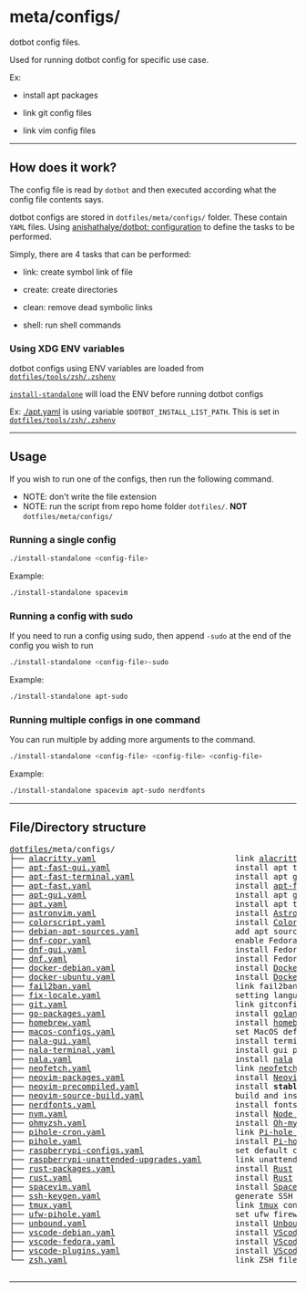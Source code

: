 # meta/configs/

dotbot config files.

Used for running dotbot config for specific use case.

Ex:

- install apt packages

- link git config files

- link vim config files

---

## How does it work?

The config file is read by `dotbot` and then executed according what the config file contents says.

dotbot configs are stored in `dotfiles/meta/configs/` folder. These contain `YAML` files. Using [anishathalye/dotbot: configuration](https://github.com/anishathalye/dotbot#configuration) to define the tasks to be performed.

Simply, there are 4 tasks that can be performed:

- link: create symbol link of file

- create: create directories

- clean: remove dead symbolic links

- shell: run shell commands

### Using XDG ENV variables

dotbot configs using ENV variables are loaded from [`dotfiles/tools/zsh/.zshenv`](../../tools/zsh/.zshenv)

[`install-standalone`](../../install-standalone) will load the ENV before running dotbot configs

Ex: [./apt.yaml](./apt.yaml) is using variable `$DOTBOT_INSTALL_LIST_PATH`. This is set in [`dotfiles/tools/zsh/.zshenv`](../../tools/zsh/.zshenv)

---

## Usage

If you wish to run one of the configs, then run the following command.

- NOTE: don't write the file extension
- NOTE: run the script from repo home folder `dotfiles/`. **NOT** `dotfiles/meta/configs/`

### Running a single config

```bash
./install-standalone <config-file>
```

Example:

```bash
./install-standalone spacevim
```

### Running a config with sudo

If you need to run a config using sudo, then append `-sudo` at the end of the config you wish to run

```bash
./install-standalone <config-file>-sudo
```

Example:

```bash
./install-standalone apt-sudo
```

### Running multiple configs in one command

You can run multiple by adding more arguments to the command.

```bash
./install-standalone <config-file> <config-file> <config-file>
```

Example:

```bash
./install-standalone spacevim apt-sudo nerdfonts
```

---

## File/Directory structure

<!--
loaded tree structure with
tree -a -H "." meta/configs -L 1
-->

<pre>
<a href="../../../../">dotfiles/</a>meta/configs/
├── <a href="./alacritty.yaml">alacritty.yaml</a>                             link <a href="https://github.com/alacritty/alacritty">alacritty</a> config files
├── <a href="./apt-fast-gui.yaml">apt-fast-gui.yaml</a>                          install apt terminal packages using <a href="https://github.com/ilikenwf/apt-fast">apt-fast</a>
├── <a href="./apt-fast-terminal.yaml">apt-fast-terminal.yaml</a>                     install apt gui packages using <a href="https://github.com/ilikenwf/apt-fast">apt-fast</a>
├── <a href="./apt-fast.yaml">apt-fast.yaml</a>                              install <a href="https://github.com/ilikenwf/apt-fast">apt-fast</a>
├── <a href="./apt-gui.yaml">apt-gui.yaml</a>                               install apt gui packages
├── <a href="./apt.yaml">apt.yaml</a>                                   install apt terminal packages
├── <a href="./astronvim.yaml">astronvim.yaml</a>                             install <a href="https://github.com/AstroNvim/AstroNvim">AstroNvim</a>
├── <a href="./colorscript.yaml">colorscript.yaml</a>                           install <a href="https://gitlab.com/dwt1/shell-color-scripts">Colorscript</a>
├── <a href="./debian-apt-sources.yaml">debian-apt-sources.yaml</a>                    add apt sources in debian
├── <a href="./dnf-copr.yaml">dnf-copr.yaml</a>                              enable Fedora copr package repos
├── <a href="./dnf-gui.yaml">dnf-gui.yaml</a>                               install Fedora gui packages
├── <a href="./dnf.yaml">dnf.yaml</a>                                   install Fedora terminal packages
├── <a href="./docker-debian.yaml">docker-debian.yaml</a>                         install <a href="https://www.docker.com/">Docker</a> on <a href="https://docs.docker.com/engine/install/debian/">Debian</a>
├── <a href="./docker-ubuntu.yaml">docker-ubuntu.yaml</a>                         install <a href="https://www.docker.com/">Docker</a> on <a href="https://docs.docker.com/engine/install/ubuntu/">Ubuntu</a>
├── <a href="./fail2ban.yaml">fail2ban.yaml</a>                              link fail2ban config file
├── <a href="./fix-locale.yaml">fix-locale.yaml</a>                            setting language locales
├── <a href="./git.yaml">git.yaml</a>                                   link gitconfig files
├── <a href="./go-packages.yaml">go-packages.yaml</a>                           install <a href="https://go.dev/">golang</a> packages
├── <a href="./homebrew.yaml">homebrew.yaml</a>                              install <a href="https://brew.sh/">homebrew</a> and it's packages
├── <a href="./macos-configs.yaml">macos-configs.yaml</a>                         set MacOS default settings
├── <a href="./nala-gui.yaml">nala-gui.yaml</a>                              install terminal packages using <a href="https://gitlab.com/volian/nala">nala</a>
├── <a href="./nala-terminal.yaml">nala-terminal.yaml</a>                         install gui packages using <a href="https://gitlab.com/volian/nala">nala</a>
├── <a href="./nala.yaml">nala.yaml</a>                                  install <a href="https://gitlab.com/volian/nala">nala</a> debian/ubuntu package manager
├── <a href="./neofetch.yaml">neofetch.yaml</a>                              link <a href="https://github.com/dylanaraps/neofetch">neofetch</a> config file
├── <a href="./neovim-packages.yaml">neovim-packages.yaml</a>                       install <a href="https://github.com/neovim/neovim">Neovim</a> plugins using <a href="https://github.com/wbthomason/packer.nvim">Packer</a>
├── <a href="./neovim-precompiled.yaml">neovim-precompiled.yaml</a>                    install <strong>stable</strong> precompiled <a href="https://github.com/neovim/neovim/releases/tag/stable">Neovim</a>
├── <a href="./neovim-source-build.yaml">neovim-source-build.yaml</a>                   build and install <a href="https://github.com/neovim/neovim/wiki/Installing-Neovim#install-from-source">Neovim from source</a>
├── <a href="./nerdfonts.yaml">nerdfonts.yaml</a>                             install fonts from <a href="https://github.com/ryanoasis/nerd-fonts">NerdFonts</a>
├── <a href="./nvm.yaml">nvm.yaml</a>                                   install <a href="https://github.com/nvm-sh/nvm">Node version manager</a> and it's plugins
├── <a href="./ohmyzsh.yaml">ohmyzsh.yaml</a>                               install <a href="https://github.com/ohmyzsh/ohmyzsh">Oh-my-zsh</a>
├── <a href="./pihole-cron.yaml">pihole-cron.yaml</a>                           link <a href="https://pi-hole.net/">Pi-hole DNS</a> cron jobs
├── <a href="./pihole.yaml">pihole.yaml</a>                                install <a href="https://pi-hole.net/">Pi-hole DNS</a>
├── <a href="./raspberrypi-configs.yaml">raspberrypi-configs.yaml</a>                   set default configs for raspberry pi
├── <a href="./raspberrypi-unattended-upgrades.yaml">raspberrypi-unattended-upgrades.yaml</a>       link unattended upgrades config file for Raspberry pi OS
├── <a href="./rust-packages.yaml">rust-packages.yaml</a>                         install <a href="https://www.rust-lang.org/">Rust</a> packages
├── <a href="./rust.yaml">rust.yaml</a>                                  install <a href="https://www.rust-lang.org/">Rust</a>
├── <a href="./spacevim.yaml">spacevim.yaml</a>                              install <a href="https://github.com/SpaceVim/SpaceVim">SpaceVim</a>
├── <a href="./ssh-keygen.yaml">ssh-keygen.yaml</a>                            generate SSH keys and copy to device
├── <a href="./tmux.yaml">tmux.yaml</a>                                  link <a href="https://github.com/tmux/tmux">tmux</a> config files and install <a href="https://github.com/tmux-plugins/tpm">tmux plugins</a>
├── <a href="./ufw-pihole.yaml">ufw-pihole.yaml</a>                            set ufw firewall configs for pihole
├── <a href="./unbound.yaml">unbound.yaml</a>                               install <a href="https://github.com/NLnetLabs/unbound">Unbound DNS</a>
├── <a href="./vscode-debian.yaml">vscode-debian.yaml</a>                         install <a href="https://code.visualstudio.com/">VScode</a> on <a href="https://code.visualstudio.com/docs/setup/linux#_debian-and-ubuntu-based-distributions">Debian</a>
├── <a href="./vscode-fedora.yaml">vscode-fedora.yaml</a>                         install <a href="https://code.visualstudio.com/">VScode</a> on <a href="https://code.visualstudio.com/docs/setup/linux#_rhel-fedora-and-centos-based-distributions">Fedora</a>
├── <a href="./vscode-plugins.yaml">vscode-plugins.yaml</a>                        install <a href="https://marketplace.visualstudio.com/VSCode">VScode extensions</a>
└── <a href="./zsh.yaml">zsh.yaml</a>                                   link ZSH files

</pre>

---
